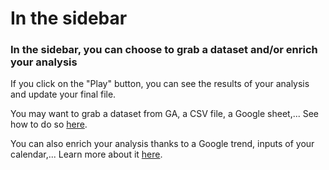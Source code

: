---
---
# In the sidebar


### In the sidebar, you can choose to grab a dataset and/or enrich your analysis

If you click on the "Play" button, you can see the results of your analysis and update your final file.

You may want to grab a dataset from GA, a CSV file, a Google sheet,...
See how to do so [here]({{site.url}}/{{site.baseurl}}/prep/connectors/our_sources.html). 



You can also enrich your analysis thanks to a Google trend, inputs of your calendar,...
Learn more about it [here]({{site.url}}/{{site.baseurl}}/prep/Enrich_your_analysis.html).
